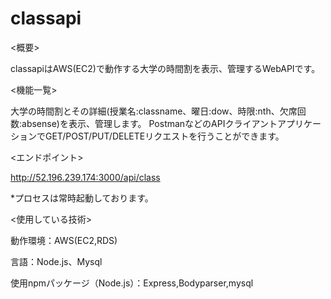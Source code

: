 # classapi

<概要>

classapiはAWS(EC2)で動作する大学の時間割を表示、管理するWebAPIです。


<機能一覧>

大学の時間割とその詳細(授業名:classname、曜日:dow、時限:nth、欠席回数:absense)を表示、管理します。
PostmanなどのAPIクライアントアプリケーションでGET/POST/PUT/DELETEリクエストを行うことができます。


<エンドポイント>

http://52.196.239.174:3000/api/class

*プロセスは常時起動しております。



<使用している技術>


動作環境：AWS(EC2,RDS)

言語：Node.js、Mysql

使用npmパッケージ（Node.js）：Express,Bodyparser,mysql

